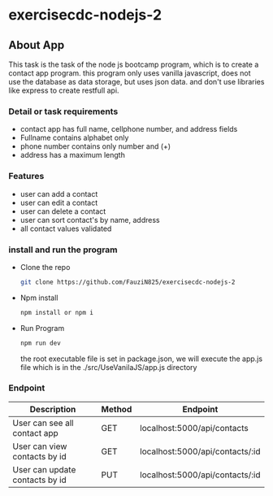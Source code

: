# exercisecdc-nodejs-2
## About App
This task is the task of the node js bootcamp program, which is to create a contact app program. this program only uses vanilla javascript, does not use the database as data storage, but uses json data. and don't use libraries like express to create restfull api.
### Detail or task requirements
- contact app has full name, cellphone number, and address fields
- Fullname contains alphabet only
- phone number contains only number and (+)
- address has a maximum length

### Features
- user can add a contact
- user can edit a contact
- user can delete a contact
- user can sort contact's by name, address
- all contact values validated

### install and run the program
- Clone the repo
   ```sh
   git clone https://github.com/FauziN825/exercisecdc-nodejs-2
   ```
- Npm install
   ```sh
   npm install or npm i
   ```
- Run Program
   ```sh
   npm run dev
   ```
   the root executable file is set in package.json, we will execute the app.js file which is in the ./src/UseVanilaJS/app.js directory
 
 ### Endpoint
 
 |Description |Method | Endpoint |
 | --- | --- | --- |
 | User can see all contact app | GET | localhost:5000/api/contacts |
 |User can view contacts by id | GET | localhost:5000/api/contacts/:id |
 |User can update contacts by id | PUT | localhost:5000/api/contacts/:id |
 
  
